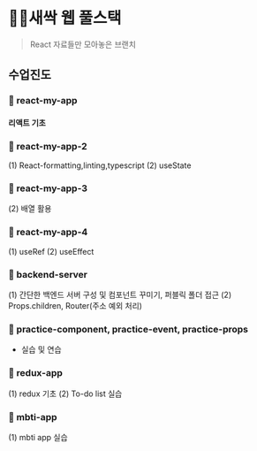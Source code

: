 # 👩‍💻새싹 웹 풀스택

> React 자료들만 모아놓은 브랜치

## 수업진도
### 📖 react-my-app
#### 리액트 기초 

### 📖 react-my-app-2
(1) React-formatting,linting,typescript
(2) useState

### 📖 react-my-app-3
(2) 배열 활용

### 📖 react-my-app-4
(1) useRef
(2) useEffect

### 📖 backend-server
(1) 간단한 백엔드 서버 구성 및 컴포넌트 꾸미기, 퍼블릭 폴더 접근
(2) Props.children, Router(주소 예외 처리)

### 📖 practice-component, practice-event, practice-props 
- 실습 및 연습

### 📖 redux-app
(1) redux 기초
(2) To-do list 실습

### 📖 mbti-app
(1) mbti app 실습
